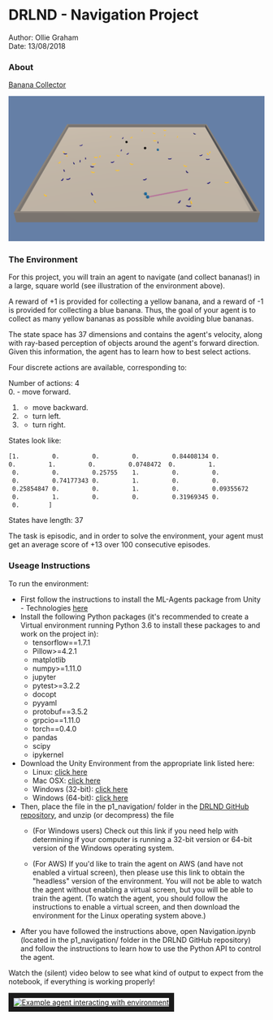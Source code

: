 # DRLND - Navigation Project

Author: Ollie Graham  
Date: 13/08/2018

### About

[Banana Collector](https://github.com/Unity-Technologies/ml-agents/blob/master/docs/Learning-Environment-Examples.md#banana-collector)

![Banana Env](images/banana-env.png)

### The Environment
For this project, you will train an agent to navigate (and collect bananas!) in a large, square world (see illustration of the environment above).

A reward of +1 is provided for collecting a yellow banana, and a reward of -1 is provided for collecting a blue banana. Thus, the goal of your agent is to collect as many yellow bananas as possible while avoiding blue bananas.

The state space has 37 dimensions and contains the agent's velocity, along with ray-based perception of objects around the agent's forward direction. Given this information, the agent has to learn how to best select actions.

Four discrete actions are available, corresponding to:

Number of actions: 4  
0. - move forward.
1. - move backward.
2. - turn left.
3. - turn right.

States look like:
```
[1.         0.         0.         0.         0.84408134 0.
0.         1.         0.         0.0748472  0.         1.
 0.         0.         0.25755    1.         0.         0.
 0.         0.74177343 0.         1.         0.         0.
 0.25854847 0.         0.         1.         0.         0.09355672
 0.         1.         0.         0.         0.31969345 0.
 0.        ]
 ```

States have length: 37

The task is episodic, and in order to solve the environment, your agent must get an average score of +13 over 100 consecutive episodes.

### Useage Instructions

To run the environment:

* First follow the instructions to install the ML-Agents package from Unity - Technologies [here](https://github.com/Unity-Technologies/ml-agents/blob/master/docs/Installation.md)
* Install the following Python packages (it's recommended to create a Virtual environment running Python 3.6 to install these packages to and work on the project in):
    * tensorflow==1.7.1
    * Pillow>=4.2.1
    * matplotlib
    * numpy>=1.11.0
    * jupyter
    * pytest>=3.2.2
    * docopt
    * pyyaml
    * protobuf==3.5.2
    * grpcio==1.11.0
    * torch==0.4.0
    * pandas
    * scipy
    * ipykernel
* Download the Unity Environment from the appropriate link listed here:
    * Linux: [click here](https://s3-us-west-1.amazonaws.com/udacity-drlnd/P1/Banana/Banana_Linux.zip)
    * Mac OSX: [click here](https://s3-us-west-1.amazonaws.com/udacity-drlnd/P1/Banana/Banana.app.zip)
    * Windows (32-bit): [click here](https://s3-us-west-1.amazonaws.com/udacity-drlnd/P1/Banana/Banana_Windows_x86.zip)
    * Windows (64-bit): [click here](https://s3-us-west-1.amazonaws.com/udacity-drlnd/P1/Banana/Banana_Windows_x86_64.zip)
* Then, place the file in the p1_navigation/ folder in the [DRLND GitHub repository](https://github.com/udacity/deep-reinforcement-learning#dependencies), and unzip (or decompress) the file
    * (For Windows users) Check out this link if you need help with determining if your computer is running a 32-bit version or 64-bit version of the Windows operating system.

    * (For AWS) If you'd like to train the agent on AWS (and have not enabled a virtual screen), then please use this link to obtain the "headless" version of the environment. You will not be able to watch the agent without enabling a virtual screen, but you will be able to train the agent. (To watch the agent, you should follow the instructions to enable a virtual screen, and then download the environment for the Linux operating system above.)
* After you have followed the instructions above, open Navigation.ipynb (located in the p1_navigation/ folder in the DRLND GitHub repository) and follow the instructions to learn how to use the Python API to control the agent.

Watch the (silent) video below to see what kind of output to expect from the notebook, if everything is working properly!

<a href="http://www.youtube.com/watch?feature=player_embedded&v=ltz2GhFv04A
" target="_blank"><img src="http://img.youtube.com/vi/ltz2GhFv04A/0.jpg"
alt="Example agent interacting with environment" width="240" height="180" border="10" /></a>




